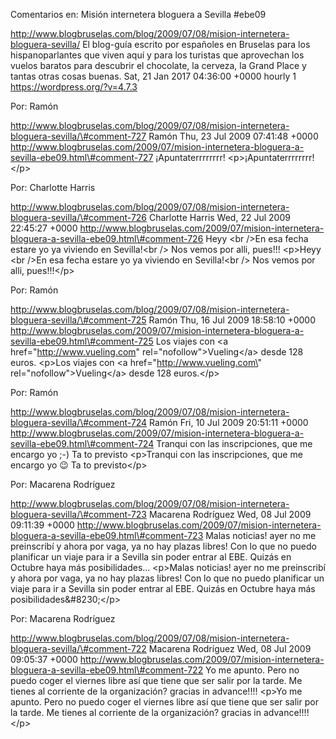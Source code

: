Comentarios en: Misión internetera bloguera a Sevilla \#ebe09

http://www.blogbruselas.com/blog/2009/07/08/mision-internetera-bloguera-sevilla/
El blog-guía escrito por españoles en Bruselas para los hispanoparlantes
que viven aquí y para los turistas que aprovechan los vuelos baratos
para descubrir el chocolate, la cerveza, la Grand Place y tantas otras
cosas buenas. Sat, 21 Jan 2017 04:36:00 +0000 hourly 1
https://wordpress.org/?v=4.7.3

Por: Ramón

http://www.blogbruselas.com/blog/2009/07/08/mision-internetera-bloguera-sevilla/\#comment-727
Ramón Thu, 23 Jul 2009 07:41:48 +0000
http://www.blogbruselas.com/2009/07/mision-internetera-bloguera-a-sevilla-ebe09.html\#comment-727
¡Apuntaterrrrrrrr! \<p\>¡Apuntaterrrrrrrr!\</p\>

Por: Charlotte Harris

http://www.blogbruselas.com/blog/2009/07/08/mision-internetera-bloguera-sevilla/\#comment-726
Charlotte Harris Wed, 22 Jul 2009 22:45:27 +0000
http://www.blogbruselas.com/2009/07/mision-internetera-bloguera-a-sevilla-ebe09.html\#comment-726
Heyy &lt;br /&gt;En esa fecha estare yo ya viviendo en Sevilla!&lt;br
/&gt; Nos vemos por alli, pues!!! \<p\>Heyy \<br /\>En esa fecha estare
yo ya viviendo en Sevilla!\<br /\> Nos vemos por alli, pues!!!\</p\>

Por: Ramón

http://www.blogbruselas.com/blog/2009/07/08/mision-internetera-bloguera-sevilla/\#comment-725
Ramón Thu, 16 Jul 2009 18:58:10 +0000
http://www.blogbruselas.com/2009/07/mision-internetera-bloguera-a-sevilla-ebe09.html\#comment-725
Los viajes con &lt;a href=&quot;http://www.vueling.com&quot;
rel=&quot;nofollow&quot;&gt;Vueling&lt;/a&gt; desde 128 euros. \<p\>Los
viajes con \<a href=\"http://www.vueling.com\"
rel=\"nofollow\"\>Vueling\</a\> desde 128 euros.\</p\>

Por: Ramón

http://www.blogbruselas.com/blog/2009/07/08/mision-internetera-bloguera-sevilla/\#comment-724
Ramón Fri, 10 Jul 2009 20:51:11 +0000
http://www.blogbruselas.com/2009/07/mision-internetera-bloguera-a-sevilla-ebe09.html\#comment-724
Tranqui con las inscripciones, que me encargo yo ;-) Ta to previsto
\<p\>Tranqui con las inscripciones, que me encargo yo 😉 Ta to
previsto\</p\>

Por: Macarena Rodríguez

http://www.blogbruselas.com/blog/2009/07/08/mision-internetera-bloguera-sevilla/\#comment-723
Macarena Rodríguez Wed, 08 Jul 2009 09:11:39 +0000
http://www.blogbruselas.com/2009/07/mision-internetera-bloguera-a-sevilla-ebe09.html\#comment-723
Malas noticias! ayer no me preinscribí y ahora por vaga, ya no hay
plazas libres! Con lo que no puedo planificar un viaje para ir a Sevilla
sin poder entrar al EBE. Quizás en Octubre haya más posibilidades\...
\<p\>Malas noticias! ayer no me preinscribí y ahora por vaga, ya no hay
plazas libres! Con lo que no puedo planificar un viaje para ir a Sevilla
sin poder entrar al EBE. Quizás en Octubre haya más
posibilidades&\#8230;\</p\>

Por: Macarena Rodríguez

http://www.blogbruselas.com/blog/2009/07/08/mision-internetera-bloguera-sevilla/\#comment-722
Macarena Rodríguez Wed, 08 Jul 2009 09:05:37 +0000
http://www.blogbruselas.com/2009/07/mision-internetera-bloguera-a-sevilla-ebe09.html\#comment-722
Yo me apunto. Pero no puedo coger el viernes libre así que tiene que ser
salir por la tarde. Me tienes al corriente de la organización? gracias
in advance!!!! \<p\>Yo me apunto. Pero no puedo coger el viernes libre
así que tiene que ser salir por la tarde. Me tienes al corriente de la
organización? gracias in advance!!!!\</p\>
